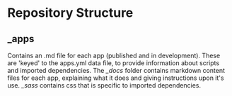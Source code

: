 Repository Structure
====================

_apps
-----
Contains an .md file for each app (published and in development). These are 'keyed' to the apps.yml data file, to provide information about scripts and imported dependencies. The *_docs* folder contains markdown content files for each app, explaining what it does and giving instructions upon it's use. *_sass* contains css that is specific to imported dependencies.